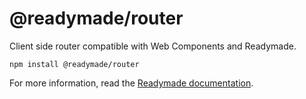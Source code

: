 # @readymade/router

Client side router compatible with Web Components and Readymade.

```
npm install @readymade/router
```

For more information, read the [Readymade documentation](https://readymade-ui.github.io/readymade/).
